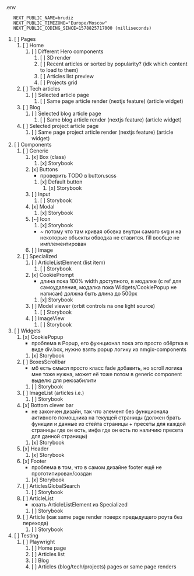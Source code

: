 .env

```
   NEXT_PUBLIC_NAME=brudiz
   NEXT_PUBLIC_TIMEZONE="Europe/Moscow"
   NEXT_PUBLIC_CODING_SINCE=1578825717000 (milliseconds)
```

1. [ ] Pages
   1. [ ] Home
      1. [ ] Different Hero components
         1. [ ] 3D render
         2. [ ] Recent articles or sorted by popularity? (idk which content to load to them)
         3. [ ] Articles list preview
         4. [ ] Projects grid
   2. [ ] Tech articles
      1. [ ] Selected article page
         1. [ ] Same page article render (nextjs feature) (article widget)
   3. [ ] Blog
      1. [ ] Selected blog article page
         1. [ ] Same blog article render (nextjs feature) (article widget)
   4. [ ] Selected project article page
      1. [ ] Same page project article render (nextjs feature) (article widget)
2. [ ] Components
   1. [ ] Generic
      1. [x] Box (class)
         1. [x] Storybook
      2. [x] Buttons
         - проверить TODO в button.scss
         1. [x] Default button
            1. [x] Storybook
      3. [ ] Input
         1. [ ] Storybook
         <!-- 4. [ ] Popup
         - под вопросом
         2. [ ] Storybook -->
      4. [x] Modal
         1. [x] Storybook
      5. [~] Icon
         1. [x] Storybook
         - ~ потому что там кривая обовка внутри самого svg и на некоторые объекты обводка не ставится. fill вообще не имплементирован
      6. [ ] Image
   2. [ ] Specialized
      1. [ ] ArticleListElement (list item)
         1. [ ] Storybook
      2. [x] CookiePrompt
         - длина пока 100% width доступного, в модалке (с ref для самоудаления, модалка пока Widgets/CookiePopup не написан) должна быть длина до 500px
         1. [x] Storybook
      3. [ ] Model viewer (orbit controls na one light source)
         1. [ ] Storybook
      4. [ ] ImageView
         1. [ ] Storybook
3. [ ] Widgets
   1. [x] CookiePopup
      - проблема в Popup, его фукнционал пока это просто обёртка в виде div.box, нужно взять popup логику из nmgix-components
      1. [x] Storybook
   2. [ ] BoxesScrollbar
      - мб есть смысл просто класс fade добавить, но scroll логика мне тоже нужна, может её тоже потом в generic component выделю для реюзабилити
      1. [ ] Storybook
   3. [ ] ImageList (articles i.e.)
      1. [ ] Storybook
   4. [x] Bottom clever bar
      - не закончен дизайн, так что элемент без функционала активного помощника на текущей страницы (должен брать функции и данные из стейта страницы + пресеты для каждой страницы где он есть, инфа где он есть по наличию пресета для данной страницы)
      1. [x] Storybook
   5. [x] Header
      1. [x] Storybook
   6. [x] Footer
      - проблема в том, что в самом дизайне footer ещё не прототипирован/создан
      1. [x] Storybook
   7. [ ] ArticlesGlobalSearch
      1. [ ] Storybook
   8. [ ] ArticleList
      - юзать ArticleListElement из Specialized
      1. [ ] Storybook
   9. [ ] Article (как same page render поверх предыдущего роута без перехода)
      1. [ ] Storybook
4. [ ] Testing
   1. [ ] Playwright
      1. [ ] Home page
      2. [ ] Articles list
      3. [ ] Blog
      4. [ ] Articles (blog/tech/projects) pages or same page renders
